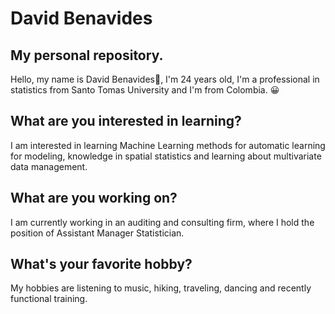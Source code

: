 # David Benavides
## My personal repository.

Hello, my name is David Benavides🤩, I'm 24 years old, I'm a professional in statistics from Santo Tomas University and I'm from Colombia. 😀

## What are you interested in learning?

I am interested in learning Machine Learning methods for automatic learning for modeling, knowledge in spatial statistics and learning about multivariate data management.

## What are you working on?

I am currently working in an auditing and consulting firm, where I hold the position of Assistant Manager Statistician.

## What's your favorite hobby?

My hobbies are listening to music, hiking, traveling, dancing and recently functional training. 
